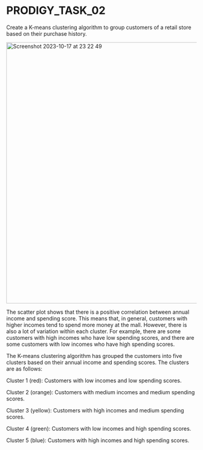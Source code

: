# PRODIGY_TASK_02
Create a K-means clustering algorithm to group customers of a retail store based on their purchase history.

<img width="690" alt="Screenshot 2023-10-17 at 23 22 49" src="https://github.com/S-o-n-a/PRODIGY_TASK_02/assets/118504859/d7f27ed9-a31a-4484-80ca-14d23a3d32ea">

The scatter plot shows that there is a positive correlation between annual income and spending score. This means that, in general, customers with higher incomes tend to spend more money at the mall. However, there is also a lot of variation within each cluster. For example, there are some customers with high incomes who have low spending scores, and there are some customers with low incomes who have high spending scores.

The K-means clustering algorithm has grouped the customers into five clusters based on their annual income and spending scores. The clusters are as follows:

Cluster 1 (red): Customers with low incomes and low spending scores.

Cluster 2 (orange): Customers with medium incomes and medium spending scores.

Cluster 3 (yellow): Customers with high incomes and medium spending scores.

Cluster 4 (green): Customers with low incomes and high spending scores.

Cluster 5 (blue): Customers with high incomes and high spending scores.
